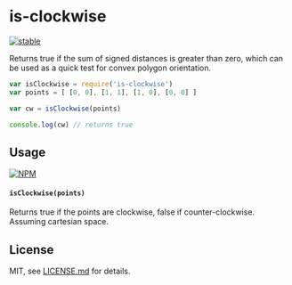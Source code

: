 # is-clockwise

[![stable](http://badges.github.io/stability-badges/dist/stable.svg)](http://github.com/badges/stability-badges)

Returns true if the sum of signed distances is greater than zero, which can be used as a quick test for convex polygon orientation. 

```js
var isClockwise = require('is-clockwise')
var points = [ [0, 0], [1, 1], [1, 0], [0, 0] ]

var cw = isClockwise(points)

console.log(cw) // returns true
```

## Usage

[![NPM](https://nodei.co/npm/is-clockwise.png)](https://nodei.co/npm/is-clockwise/)

#### `isClockwise(points)`

Returns true if the points are clockwise, false if counter-clockwise. Assuming cartesian space.

## License

MIT, see [LICENSE.md](http://github.com/mattdesl/is-clockwise/blob/master/LICENSE.md) for details.
